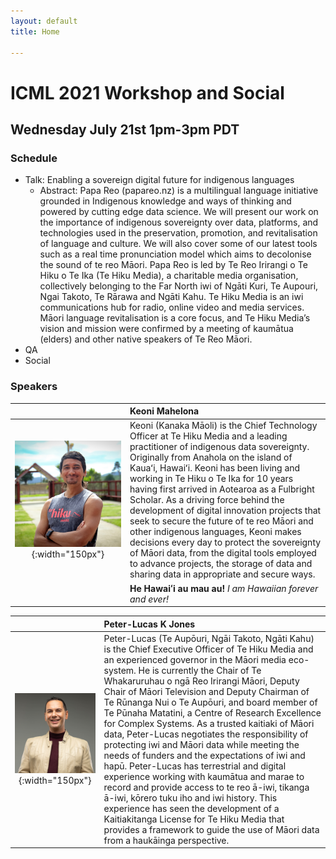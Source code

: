 ```yaml
---
layout: default
title: Home

---
```


# ICML 2021 Workshop and Social
## Wednesday July 21st 1pm-3pm PDT

### Schedule
* Talk: Enabling a sovereign digital future for indigenous languages
  * Abstract: Papa Reo (papareo.nz) is a multilingual language initiative grounded in Indigenous knowledge and ways of thinking and powered by cutting edge data science. We will present our work on the importance of indigenous sovereignty over data, platforms, and technologies used in the preservation, promotion, and revitalisation of language and culture. We will also cover some of our latest tools such as a real time pronunciation model which aims to decolonise the sound of te reo Māori. Papa Reo is led by Te Reo Irirangi o Te Hiku o Te Ika (Te Hiku Media), a charitable media organisation, collectively belonging to the Far North iwi of Ngāti Kuri, Te Aupouri, Ngai Takoto, Te Rārawa and Ngāti Kahu. Te Hiku Media is an iwi communications hub for radio, online video and media services. Māori language revitalisation is a core focus, and Te Hiku Media’s vision and mission were confirmed by a meeting of kaumātua (elders) and other native speakers of Te Reo Māori.
* QA
* Social

### Speakers

|  | Keoni Mahelona |
| :---: | :--- |
| ![keoni](./speakers/keoni.jpg){:width="150px"} | Keoni (Kanaka Māoli) is the Chief Technology Officer at Te Hiku Media and a leading practitioner of indigenous data sovereignty. Originally from Anahola on the island of Kauaʻi, Hawaiʻi. Keoni has been living and working in Te Hiku o Te Ika for 10 years having first arrived in Aotearoa as a Fulbright Scholar. As a driving force behind the development of digital innovation projects that seek to secure the future of te reo Māori and other indigenous languages, Keoni makes decisions every day to protect the sovereignty of Māori data, from the digital tools employed to advance projects, the storage of data and sharing data in appropriate and secure ways.|
|| __He Hawaiʻi au mau au!__ _I am Hawaiian forever and ever!_ |
  
  
|  | Peter-Lucas K Jones |
| :---: | :--- |
| ![peter](./speakers/peter.png){:width="150px"} | Peter-Lucas (Te Aupōuri, Ngāi Takoto, Ngāti Kahu) is the Chief Executive Officer of Te Hiku Media and an experienced governor in the Māori media eco-system. He is currently the Chair of Te Whakaruruhau o ngā Reo Irirangi Māori, Deputy Chair of Māori Television and Deputy Chairman of Te Rūnanga Nui o Te Aupōuri, and board member of Te Pūnaha Matatini, a Centre of Research Excellence for Complex Systems. As a trusted kaitiaki of Māori data, Peter-Lucas negotiates the responsibility of protecting iwi and Māori data while meeting the needs of funders and the expectations of iwi and hapū. Peter-Lucas has terrestrial and digital experience working with kaumātua and marae to record and provide access to te reo ā-iwi, tikanga ā-iwi, kōrero tuku iho and iwi history. This experience has seen the development of a Kaitiakitanga License for Te Hiku Media that provides a framework to guide the use of Māori data from a haukāinga perspective. |
